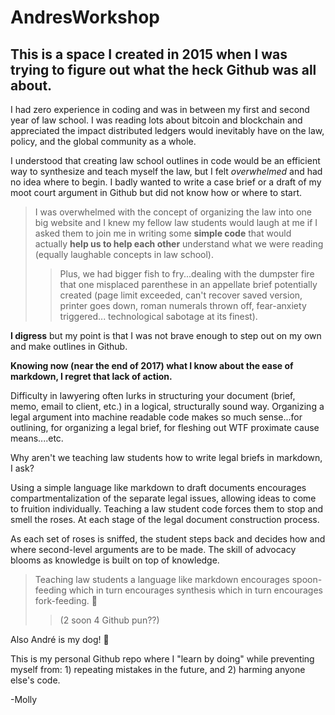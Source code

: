 # AndresWorkshop

## This is a space I created in 2015 when I was trying to figure out what the heck Github was all about.  

I had zero experience in coding and was in between my first and second year of law school. I was reading lots about bitcoin and blockchain and appreciated the impact distributed ledgers would inevitably have on the law, policy, and the global community as a whole.   

I understood that creating law school outlines in code would be an efficient way to synthesize and teach myself the law, but I felt *overwhelmed* and had no idea where to begin. I badly wanted to write a case brief or a draft of my moot court argument in Github but did not know how or where to start.  

>I was overwhelmed with the concept of organizing the law into one big website and I knew my fellow law students would laugh at me if I asked them to join me in writing some **simple code** that would actually **help us to help each other** understand what we were reading (equally laughable concepts in law school).
>>Plus, we had bigger fish to fry...dealing with the dumpster fire that one misplaced parenthese in an appellate brief potentially created (page limit exceeded, can't recover saved version, printer goes down,  roman numerals thrown off, fear-anxiety triggered... technological sabotage at its finest). 

**I digress** but my point is that I was not brave enough to step out on my own and make outlines in Github.

**Knowing now (near the end of 2017) what I know about the ease of markdown, I regret that lack of action.**

Difficulty in lawyering often lurks in structuring your document (brief, memo, email to client, etc.) in a logical, structurally sound way.  Organizing a legal argument into machine readable code makes so much sense...for outlining, for organizing a legal brief, for fleshing out WTF proximate cause means....etc. 

Why aren't we teaching law students how to write legal briefs in markdown, I ask?  

Using a simple language like markdown to draft documents encourages compartmentalization of the separate legal issues, allowing ideas to come to fruition individually.  Teaching a law student code forces them to stop and smell the roses.  At each stage of the legal document construction process.  

As each set of roses is sniffed, the student steps back and decides how and where second-level arguments are to be made.  The skill of advocacy blooms as knowledge is built on top of knowledge.  

>Teaching law students a language like markdown encourages spoon-feeding which in turn encourages synthesis which in turn encourages fork-feeding.  :grimacing:
>>(2 soon 4 Github pun??)

Also André is my dog! :dog:

This is my personal Github repo where I "learn by doing" while preventing myself from: 1) repeating mistakes in the future, and 2) harming anyone else's code.

-Molly
